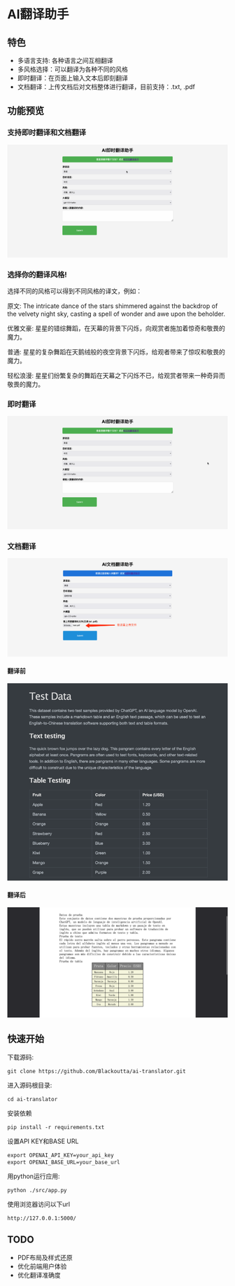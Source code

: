 # AI翻译助手

## 特色

- 多语言支持: 各种语言之间互相翻译
- 多风格选择：可以翻译为各种不同的风格
- 即时翻译：在页面上输入文本后即刻翻译
- 文档翻译：上传文档后对文档整体进行翻译，目前支持：.txt, .pdf

## 功能预览

### 支持即时翻译和文档翻译

![switch](switch.gif)

### 选择你的翻译风格!
选择不同的风格可以得到不同风格的译文，例如：

原文: The intricate dance of the stars shimmered against the backdrop of the velvety night sky, casting a spell of wonder and awe upon the beholder.

优雅文豪: 星星的错综舞蹈，在天幕的背景下闪烁，向观赏者施加着惊奇和敬畏的魔力。

普通: 星星的复杂舞蹈在天鹅绒般的夜空背景下闪烁，给观者带来了惊叹和敬畏的魔力。

轻松浪漫: 星星们纷繁复杂的舞蹈在天幕之下闪烁不已，给观赏者带来一种奇异而敬畏的魔力。

### 即时翻译

![gif](realtime.gif)

### 文档翻译

![img.png](doc_upload.png)

#### 翻译前

![img.png](doc_before.png)

#### 翻译后

![img.png](doc_after.png)

## 快速开始

下载源码:

```
git clone https://github.com/Blackoutta/ai-translator.git
```

进入源码根目录:

```
cd ai-translator
```

安装依赖

```
pip install -r requirements.txt
```

设置API KEY和BASE URL

```
export OPENAI_API_KEY=your_api_key
export OPENAI_BASE_URL=your_base_url
```

用python运行应用:

```
python ./src/app.py
```

使用浏览器访问以下url

```
http://127.0.0.1:5000/
```

## TODO

- PDF布局及样式还原
- 优化前端用户体验
- 优化翻译准确度





